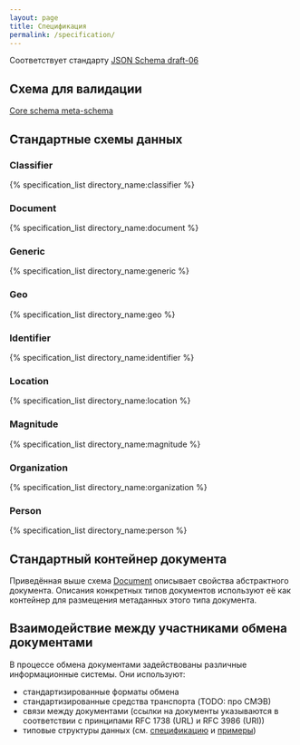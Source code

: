 ```yaml
---
layout: page
title: Спецификация
permalink: /specification/
---
```

Соответствует стандарту [JSON Schema draft-06](http://json-schema.org/)

Схема для валидации
-------------------------------
[Core schema meta-schema](/validation_schema.json)

Стандартные схемы данных
------------------------

### Classifier
{% specification_list directory_name:classifier %}

### Document
{% specification_list directory_name:document %}

### Generic
{% specification_list directory_name:generic %}

### Geo
{% specification_list directory_name:geo %}

### Identifier
{% specification_list directory_name:identifier %}

### Location
{% specification_list directory_name:location %}

### Magnitude
{% specification_list directory_name:magnitude %}

### Organization
{% specification_list directory_name:organization %}

### Person
{% specification_list directory_name:person %}

Стандартный контейнер документа
-------------------------------
Приведённая выше схема [Document](/schemas/document/ru/document.json) описывает свойства абстрактного документа.
Описания конкретных типов документов используют её как контейнер для
размещения метаданных этого типа документа.

Взаимодействие между участниками обмена документами
---------------------------------------------------
В процессе обмена документами задействованы различные информационные системы.
Они используют:
 - стандартизированные форматы обмена
 - стандартизированные средства транспорта (TODO: про СМЭВ)
 - связи между документами (ссылки на документы указываются в соответствии с принципами RFC 1738 (URL) и RFC 3986 (URI))
 - типовые структуры данных (см. [спецификацию](/specification) и [примеры](/examples))
